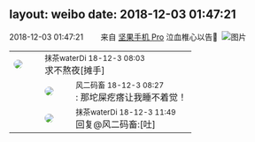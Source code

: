 layout: weibo
date: 2018-12-03 01:47:21
---
<meta name="referrer" content="no-referrer" />

2018-12-03 01:47:21  &nbsp;&nbsp;&nbsp;&nbsp;&nbsp;&nbsp; 来自 <a href="http://app.weibo.com/t/feed/Z4AgP" rel="nofollow">坚果手机 Pro</a>
泣血椎心以告🙏 ​​​
![图片](https://wx4.sinaimg.cn/large/6d2a6003ly1fxsxip2fhqj20ty0c7t9k.jpg)

<table style="width: 100%;">
  <tr>
    <td style="width: 40px;"><img style="border-radius:50%" src="https://tva4.sinaimg.cn/crop.7.0.735.735.50/69913cd7jw8f7htri4j2qj20ku0kfmxx.jpg?KID=imgbed,tva&Expires=1624466391&ssig=EGWfOioxnJ"></td>
    <td colspan="2"><small>抹茶waterDi 18-12-3 08:03</small><br/>求不熬夜[摊手]</td>
  </tr>
  <tr>
    <td/>
    <td style="width: 40px;"><img style="border-radius:50%" src="https://tva3.sinaimg.cn/crop.0.0.639.639.50/6d2a6003jw8f3idy69w2gj20hs0hrt9g.jpg?KID=imgbed,tva&Expires=1624466391&ssig=l8wdvgW74Z"></td>
    <td><small>风二码畜 18-12-3 08:27</small><br/>: 那坨屎疙瘩让我睡不着觉！</td>
  </tr>
  <tr>
    <td/>
    <td style="width: 40px;"><img style="border-radius:50%" src="https://tva4.sinaimg.cn/crop.7.0.735.735.50/69913cd7jw8f7htri4j2qj20ku0kfmxx.jpg?KID=imgbed,tva&Expires=1624466391&ssig=EGWfOioxnJ"></td>
    <td><small>抹茶waterDi 18-12-3 11:49</small><br/>回复@风二码畜:[吐]</td>
  </tr>
</table>
